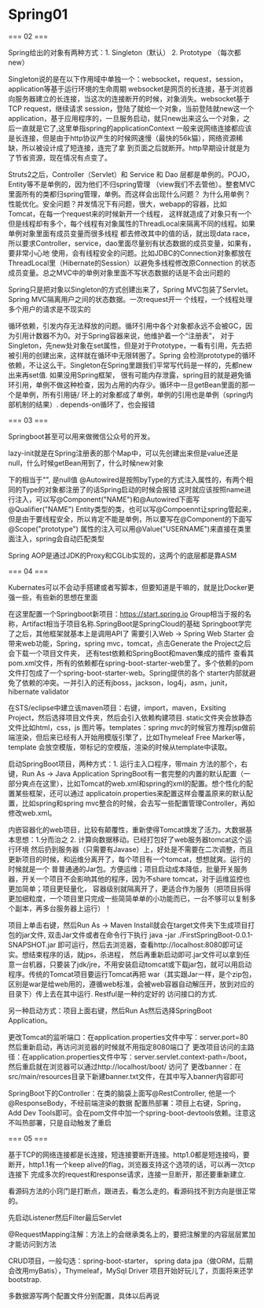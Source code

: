 # Spring01

=== 02 ===

Spring给出的对象有两种方式：1. Singleton（默认） 2. Prototype （每次都new）

Singleton说的是在以下作用域中单独一个：websocket，request，session，application等基于运行环境的生命周期
websocket是网页的长连接，基于浏览器向服务器建立的长连接，当这次的连接断开的时候，对象消失。websocket基于TCP
request，继续请求
session，登陆了就给一个对象，当前登陆就new这一个
application，基于应用程序的，一旦服务启动，就只new出来这么一个对象，之后一直就是它了,这里单指spring的applicationContext
一般来说网络连接都应该是长连接，但是由于http协议产生的时候网速慢（最快的56k猫），网络资源稀缺，所以被设计成了短连接，连完了拿
到页面之后就断开。http早期设计就是为了节省资源，现在情况有点变了。

Struts2之后，Controller（Servlet）和 Service 和 Dao 层都是单例的。POJO，Entity等不是单例的，因为他们不归spring管理
（view我们不去管他）。整套MVC里面所有的类都归spring管理，单例。而这样会出现什么问题？
为什么用单例？性能优化。安全问题？并发情况下有问题，很大，webapp的容器，比如Tomcat，在每一个request来的时候新开一个线程，
这样就造成了对象只有一个但是线程却有多个，每个线程有对象属性的ThreadLocal来隔离不同的线程。如果单例对象里面有成员变量而很多线程
都去修改其中的值的话，就出现data race，所以要求Controller，service，dao里面尽量别有状态数据的成员变量，如果有，要非常小心地
使用，会有线程安全的问题。比如JDBC的Connection对象都放在ThreadLocal里（Hibernate的Session）以避免多线程修改原Connection
的状态成员变量。总之MVC中的单例对象里面不写状态数据的话是不会出问题的

Spring只是把对象以Singleton的方式创建出来了，Spring MVC包装了Servlet。Spring MVC隔离用户之间的状态数据。一次request开一
个线程，一个线程处理多个用户的请求是不现实的

循环依赖，引发内存无法释放的问题。循环引用中各个对象都永远不会被GC，因为引用计数器不为0。对于Spring容器来说，他维护着一个“注册表”，
对于Singleton，先new处对象在set属性，但是对于Prototype，一看有引用，先去把被引用的创建出来，这样就在循环中无限转圈了。Spring
会检测prototype的循环依赖，不让这么干。Singleton在Spring里跟我们平常写代码是一样的，先都new出来再set值.  如果没用Spring框架，
很有可能内存泄露，spring目的就是避免循环引用，单例不做这种检查，因为占用的内存少。循环中一旦getBean里面的那一个是单例，所有引用链/
环上的对象都成了单例，单例的引用也是单例（spring内部机制的结果）. depends-on循环了，也会报错

=== 03 ===

Springboot甚至可以用来做微信公众号的开发。

lazy-init就是在Spring注册表的那个Map中，可以先创建出来但是value还是null，什么时候getBean用到了，什么时候new对象

<property></property>下的<value></value>相当于"", <null></null>是null值
@Autowired是按照byType的方式注入属性的，有两个相同的Type的对象都注册了的话Spring启动的时候会报错
这时就应该按照name进行注入，可以写@Component("NAME")和@Autowired下面写@Qualifier("NAME")
Entity类型的类，也可以写@Compoennt让spring管起来，但是由于要线程安全，所以肯定不能是单例，所以要写在@Component的下面写@Scope("prototype")
属性的注入可以用@Value("USERNAME")来直接在类里面注入，spring会自动匹配类型

Spring AOP是通过JDK的Proxy和CGLib实现的，这两个的底层都是靠ASM


=== 04 ===

Kubernates可以不会动手搭建或者写脚本，但要知道是干嘛的，就是比Docker更强一些，有些新的思想在里面

在这里配置一个Springboot新项目：https://start.spring.io  Group相当于报的名称，Artifact相当于项目名称.SpringBoot是SpringCloud的基础
Springboot学完了之后，其他框架就基本上是调用API了
需要引入Web -> Spring Web Starter 会带来web功能，Spring，spring mvc，tomcat，点击Generate the Project之后会下载一个项目文件夹，
还有test依赖和SpringBoot和maven集成的插件
查看其pom.xml文件，所有的依赖都在spring-boot-starter-web里了。多个依赖的pom文件打包成了一个spring-boot-starter-web。Spring提供的各个
starter内部就避免了依赖的冲突。一并引入的还有jboss，jackson，log4j，asm，junit，hibernate validator

在STS/eclipse中建立该maven项目：右键，import，maven，Exsiting Project，然后选择项目文件夹，然后会引入依赖构建项目. static文件夹会放静态
文件比如html，css，js 图片等。templates：spring mvc的时候官方推荐jsp做前端渲染，但后来已经有人开始用模版引擎了，比如Thymeleaf Free Marker等，
template 会放空模版，带标记的空模版，渲染的时候从template中读取。

启动SpringBoot项目，两种方式：1. 运行主入口程序，带main 方法的那个，右键，Run As -> Java Application
SpringBoot有一套完整的内置的默认配置（一部分爽点在这里），比如Tomcat的web.xml和spring的xml的配置。想个性化的配置某些框架，还可以通过
applicatoin.properties来配置这样会覆盖原来的默认配置，比如spring和spring mvc整合的时候，会去写一些配置管理Controller，再如修改web.xml。

内嵌容器化的web项目，比较有颠覆性，重新使得Tomcat焕发了活力。大数据基本思想：1.分而治之 2. 计算向数据移动。已经打包好了web服务器tomcat这个运行环境
然后扔到服务器（只需要有Javase）上，好处是不需要在二次调整，而且更新项目的时候，和运维分离开了，每个项目有一个tomcat，想想就爽。运行的时候就是一个
普普通通的Jar包。方便运维；项目启动成本降低，批量开关服务器，开关一个项目不会影响其他的程序，因为不share tomcat，对于运维监控也更加简单；项目更轻量化，
容器级别就隔离开了，更适合作为服务（把项目拆得更加细粒度，一个项目里只完成一些简简单单的小功能而已，一台不够可以复制多个副本，再多台服务器上运行）！

项目上单击右键，然后Run As -> Maven Install就会在target文件夹下生成项目打包的jar文件, 双击Jar文件或者在命令行下执行
java -jar ./FirstSpringBoot-0.0.1-SNAPSHOT.jar  即可运行，然后去浏览器，查看http://localhost:8080即可证实。想结束程序的话，就jps，杀进程，
然后再重新启动即可.jar文件可以拿到任意一台机器，只要装了jdk/jre，不用安装启动tomcat或下载jar包，就可以用启动程序。传统的Tomcat项目要运行Tomcat再把
war（其实跟Jar一样，是个zip包，区别是war是给web用的，遵循web标准，会被web容器自动解压开，放到对应的目录下）传上去在其中运行. Restful是一种约定好的
访问接口的方式.

另一种启动方式：项目上面右键，然后Run As然后选择SpringBoot Application。

更改Tomcat的监听端口：在application.properties文件中写：server.port=80 然后重新启动，再访问浏览器的时候就不用指定8080端口了
更改项目访问的主路径：在application.properties文件中写：server.servlet.context-path=/boot，然后重启就在浏览器可以通过http://localhost/boot/
访问了
更改banner：在src/main/resources目录下新建banner.txt文件，在其中写入banner内容即可

SpringBoot下的Controller：在类的脑袋上面写@RestController, 他是一个@ResponseBody，不经前端渲染的数据
配置热部署：项目上右键，Spring，Add Dev Tools即可。会在pom文件中加一个spring-boot-devtools依赖。注意这不叫热部署，只是自动触发了重启



=== 05 ===

基于TCP的网络连接都是长连接，短连接要断开连接。http1.0都是短连接吗，要断开，http1.1有一个keep alive的flag，浏览器支持这个选项的话，可以再一次tcp连接下
完成多次的request和response请求，连接一旦断开，那还要重新建立.

看源码方法的小窍门是打断点，跟进去，看怎么走的。看源码找不到方向是很正常的。

先启动Listener然后Filter最后Servlet

@RequestMapping注解：方法上的会继承类名上的，要把注解里的内容层层累加才能访问到方法

CRUD项目，一般勾选：spring-boot-starter， spring data jpa（做ORM，后期会改用myBatis），Thymeleaf，MySql Driver
项目开始好玩儿了，页面将来还学bootstrap.

多数据源写两个配置文件分别配置，具体以后再说